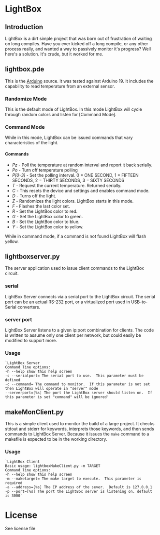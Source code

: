 # LightBox

## Introduction
LightBox is a dirt simple project that was born out of frustration of waiting on long compiles.
Have you ever kicked off a long compile, or any other process really, and wanted a way to passively
monitor it's progress?  Well here's a solution. It's crude, but it worked for me.

## lightbox.pde
This is the [Arduino][1] source. It was tested against Arduino 19. It includes the capability to read temperature from an external sensor. 

### Randomize Mode
This is the default mode of LightBox. In this mode LightBox will cycle through random colors and listen for [Command Mode].

### Command Mode
While in this mode, LightBox can be issued commands that vary characteristics of the light.

#### Commands

* *Pz* - Poll the temperature at random interval and report it back serially.
* *Po* - Turn off temperature polling
* *P[0-3]* - Set the polling interval.  0 = ONE SECOND, 1 = FIFTEEN SECONDS, 2 = THIRTY SECONDS, 3 = SIXTY SECONDS
* *T* - Request the current temperature. Returned serially.
* *C* - This resets the device and settings and enables command mode.
* *D* - Turns off the light.
* *Z* - Randomizes the light colors. LightBox starts in this mode.
* *F* - Flashes the last color set.
* *R* - Set the LightBox color to red.
* *G* - Set the LightBox color to green.
* *B* - Set the LightBox color to blue.
* *Y* - Set the LightBox color to yellow.

While in command mode, if a command is not found LightBox will flash yellow.


## lightboxserver.py
The server application used to issue client commands to the LightBox circuit.

### serial
LightBox Server connects via a serial port to the LightBox circuit. The serial port can be an actual RS-232 port, or a virtualized port used in USB-to-Serial converters.

### server port
LightBox Server listens to a given ip:port combination for clients. The code is written to assume only one client per network, but could easily be modified to support more.

### Usage
    `LightBox Server
    Command line options:
    -h --help show this help screen
    -s --serialport= The serial port to use.  This parameter must be defined
    -c --command= The command to monitor.  If this parameter is not set then LightBox will operate in "server" mode
    --serverport=[%s] The port the LightBox server should listen on.  If this parameter is set "command" will be ignored'

## makeMonClient.py
This is a simple client used to monitor the build of a large project. It checks stdout and stderr for keywords, interprets those keywords, and then sends commands to LightBox Server. Because it issues the `make` command to a makefile is expected to be in the working directory. 

### Usage
    `LightBox Client
    Basic usage: lightboxMakeClient.py -m TARGET
    Command line options:
    -h --help show this help screen
    -m --maketarget= The make target to execute.  This parameter is required
    -a --address=[%s] The IP address of the sever.  Default is 127.0.0.1
    -p --port=[%s] The port the LightBox server is listening on. default is 3000`

# License
See license file



[1]:http://arduino.cc/ "Arduino" 

